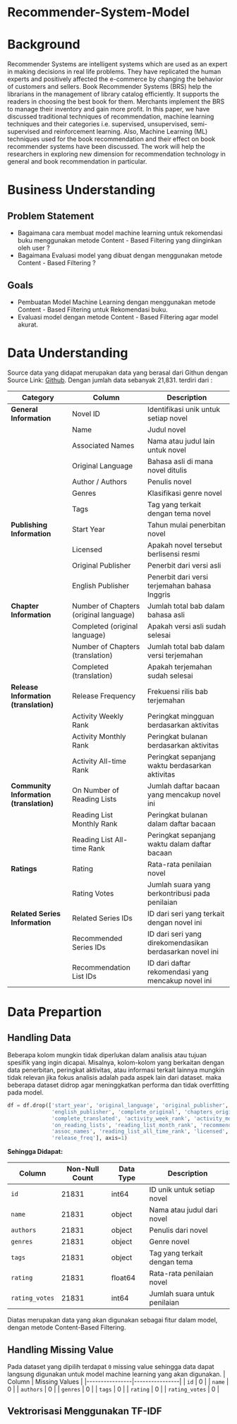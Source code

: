 # Recommender-System-Model
# Background
Recommender Systems are intelligent systems which are used as an expert in making decisions in real life problems. They have replicated the human experts and positively affected the e-commerce by changing the behavior of customers and sellers. Book Recommender Systems (BRS) help the librarians in the management of library catalog efficiently. It supports the readers in choosing the best book for them. Merchants implement the BRS to manage their inventory and gain more profit. In this paper, we have discussed traditional techniques of recommendation, machine learning techniques and their categories i.e. supervised, unsupervised, semi-supervised and reinforcement learning. Also, Machine Learning (ML) techniques used for the book recommendation and their effect on book recommender systems have been discussed. The work will help the researchers in exploring new dimension for recommendation technology in general and book recommendation in particular.

# Business Understanding

## Problem Statement
- Bagaimana cara membuat model machine learning untuk rekomendasi buku menggunakan metode Content - Based Filtering yang diinginkan oleh user ?
- Bagaimana Evaluasi model yang dibuat dengan menggunakan metode Content - Based Filtering ?

## Goals
- Pembuatan Model Machine Learning dengan menggunakan metode Content - Based Filtering untuk Rekomendasi buku.
- Evaluasi model dengan metode Content - Based Filtering agar model akurat.

# Data Understanding
Source data yang didapat merupakan data yang berasal dari Githun dengan Source Link: [Github](https://github.com/shaido987/novel-dataset/tree/master). Dengan jumlah data sebanyak 21,831. terdiri dari :


| **Category**                   | **Column**                                 | **Description**                                                     |
|--------------------------------|--------------------------------------------|---------------------------------------------------------------------|
| **General Information**        | Novel ID                                   | Identifikasi unik untuk setiap novel                                |
|                                | Name                                       | Judul novel                                                         |
|                                | Associated Names                           | Nama atau judul lain untuk novel                                    |
|                                | Original Language                          | Bahasa asli di mana novel ditulis                                   |
|                                | Author / Authors                           | Penulis novel                                                       |
|                                | Genres                                     | Klasifikasi genre novel                                             |
|                                | Tags                                       | Tag yang terkait dengan tema novel                                  |
| **Publishing Information**     | Start Year                                 | Tahun mulai penerbitan novel                                        |
|                                | Licensed                                   | Apakah novel tersebut berlisensi resmi                              |
|                                | Original Publisher                         | Penerbit dari versi asli                                            |
|                                | English Publisher                          | Penerbit dari versi terjemahan bahasa Inggris                       |
| **Chapter Information**        | Number of Chapters (original language)     | Jumlah total bab dalam bahasa asli                                  |
|                                | Completed (original language)              | Apakah versi asli sudah selesai                                     |
|                                | Number of Chapters (translation)           | Jumlah total bab dalam versi terjemahan                             |
|                                | Completed (translation)                    | Apakah terjemahan sudah selesai                                     |
| **Release Information (translation)** | Release Frequency                   | Frekuensi rilis bab terjemahan                                      |
|                                | Activity Weekly Rank                       | Peringkat mingguan berdasarkan aktivitas                            |
|                                | Activity Monthly Rank                      | Peringkat bulanan berdasarkan aktivitas                             |
|                                | Activity All-time Rank                     | Peringkat sepanjang waktu berdasarkan aktivitas                     |
| **Community Information (translation)** | On Number of Reading Lists     | Jumlah daftar bacaan yang mencakup novel ini                        |
|                                | Reading List Monthly Rank                  | Peringkat bulanan dalam daftar bacaan                               |
|                                | Reading List All-time Rank                 | Peringkat sepanjang waktu dalam daftar bacaan                       |
| **Ratings**                    | Rating                                     | Rata-rata penilaian novel                                           |
|                                | Rating Votes                               | Jumlah suara yang berkontribusi pada penilaian                      |
| **Related Series Information** | Related Series IDs                         | ID dari seri yang terkait dengan novel ini                          |
|                                | Recommended Series IDs                     | ID dari seri yang direkomendasikan berdasarkan novel ini            |
|                                | Recommendation List IDs                    | ID dari daftar rekomendasi yang mencakup novel ini                  |


# Data Prepartion
## Handling Data
Beberapa kolom mungkin tidak diperlukan dalam analisis atau tujuan spesifik yang ingin dicapai. Misalnya, kolom-kolom yang berkaitan dengan data penerbitan, peringkat aktivitas, atau informasi terkait lainnya mungkin tidak relevan jika fokus analisis adalah pada aspek lain dari dataset. maka beberapa dataset didrop agar meninggkatkan performa dan tidak overfitting pada model.
```python
df = df.drop(['start_year', 'original_language', 'original_publisher',
              'english_publisher', 'complete_original', 'chapters_original_current',
              'complete_translated', 'activity_week_rank', 'activity_month_rank', 'activity_all_time_rank',
              'on_reading_lists', 'reading_list_month_rank', 'recommendation_list_ids', 'chapter_latest_translated',
              'assoc_names', 'reading_list_all_time_rank', 'licensed', 'related_series_ids', 'recommended_series_ids',
              'release_freq'], axis=1)
```
**Sehingga Didapat:** 

| Column        | Non-Null Count | Data Type | Description                     |
|---------------|----------------|-----------|---------------------------------|
| `id`          | 21831          | int64     | ID unik untuk setiap novel      |
| `name`        | 21831          | object    | Nama atau judul dari novel      |
| `authors`     | 21831          | object    | Penulis dari novel              |
| `genres`      | 21831          | object    | Genre novel                     |
| `tags`        | 21831          | object    | Tag yang terkait dengan tema    |
| `rating`      | 21831          | float64   | Rata-rata penilaian novel       |
| `rating_votes`| 21831          | int64     | Jumlah suara untuk penilaian    |

Diatas merupakan data yang akan digunakan sebagai fitur dalam model, dengan metode Content-Based Filtering.

## Handling Missing Value
Pada dataset yang dipilih terdapat `0` missing value sehingga data dapat langsung digunakan untuk model machine learning yang akan digunakan.
| Column         | Missing Values |
|----------------|----------------|
| `id`           | 0              |
| `name`         | 0              |
| `authors`      | 0              |
| `genres`       | 0              |
| `tags`         | 0              |
| `rating`       | 0              |
| `rating_votes` | 0              |

## Vektrorisasi Menggunakan TF-IDF










